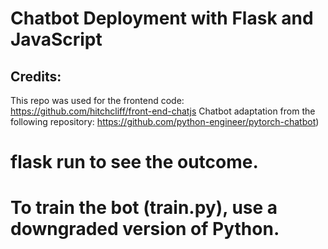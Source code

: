# Chatbot Deployment with Flask and JavaScript

## Credits:
This repo was used for the frontend code:
https://github.com/hitchcliff/front-end-chatjs
Chatbot adaptation from the following repository: https://github.com/python-engineer/pytorch-chatbot)


# flask run to see the outcome.

# To train the bot (train.py), use a downgraded version of Python.
